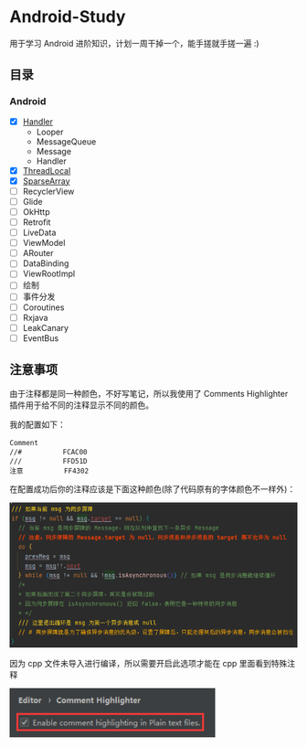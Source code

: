 # Android-Study
用于学习 Android 进阶知识，计划一周干掉一个，能手搓就手搓一遍 :)

## 目录
### Android
- [x] [Handler](Handler)
  - Looper
  - MessageQueue
  - Message
  - Handler
- [x] [ThreadLocal](ThreadLocal)
- [x] [SparseArray](SparseArray)
- [ ] RecyclerView
- [ ] Glide
- [ ] OkHttp
- [ ] Retrofit
- [ ] LiveData
- [ ] ViewModel
- [ ] ARouter
- [ ] DataBinding
- [ ] ViewRootImpl
- [ ] 绘制
- [ ] 事件分发
- [ ] Coroutines
- [ ] Rxjava
- [ ] LeakCanary
- [ ] EventBus

## 注意事项
由于注释都是同一种颜色，不好写笔记，所以我使用了 Comments Highlighter 插件用于给不同的注释显示不同的颜色。

我的配置如下：
```
Comment
//#          FCAC00
///          FFD51D
注意          FF4302
```
在配置成功后你的注释应该是下面这种颜色(除了代码原有的字体颜色不一样外)：

<img src="doce/img/img_annotation_color.png" width="600" />

因为 cpp 文件未导入进行编译，所以需要开启此选项才能在 cpp 里面看到特殊注释

<img src="doce/img/img_annotation_color_cpp.png" width="360" />
